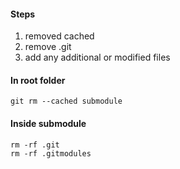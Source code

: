 #### Steps
1. removed cached
2. remove .git
3. add any additional or modified files
#### In root folder
```
git rm --cached submodule
```
#### Inside submodule
```
rm -rf .git
rm -rf .gitmodules
```